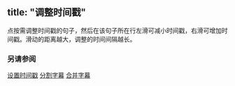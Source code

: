 title: "调整时间戳"
---
点按需调整时间戳的句子，然后在该句子所在行左滑可减小时间戳，右滑可增加时间戳。滑动的距离越大，调整的时间间隔越长。

### 另请参阅
[设置时间戳](lrc-set-timestamp.html)
[分割字幕](lrc-split.html)
[合并字幕](lrc-combine.html)

